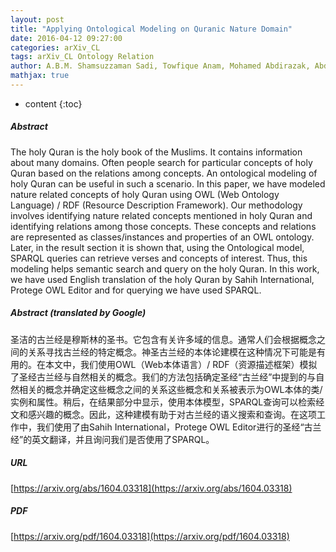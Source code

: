 ```yaml
---
layout: post
title: "Applying Ontological Modeling on Quranic Nature Domain"
date: 2016-04-12 09:27:00
categories: arXiv_CL
tags: arXiv_CL Ontology Relation
author: A.B.M. Shamsuzzaman Sadi, Towfique Anam, Mohamed Abdirazak, Abdillahi Hasan Adnan, Sazid Zaman Khan, Mohamed Mahmudur Rahman, Ghassan Samara
mathjax: true
---
```


* content
{:toc}

##### Abstract
The holy Quran is the holy book of the Muslims. It contains information about many domains. Often people search for particular concepts of holy Quran based on the relations among concepts. An ontological modeling of holy Quran can be useful in such a scenario. In this paper, we have modeled nature related concepts of holy Quran using OWL (Web Ontology Language) / RDF (Resource Description Framework). Our methodology involves identifying nature related concepts mentioned in holy Quran and identifying relations among those concepts. These concepts and relations are represented as classes/instances and properties of an OWL ontology. Later, in the result section it is shown that, using the Ontological model, SPARQL queries can retrieve verses and concepts of interest. Thus, this modeling helps semantic search and query on the holy Quran. In this work, we have used English translation of the holy Quran by Sahih International, Protege OWL Editor and for querying we have used SPARQL.

##### Abstract (translated by Google)
圣洁的古兰经是穆斯林的圣书。它包含有关许多域的信息。通常人们会根据概念之间的关系寻找古兰经的特定概念。神圣古兰经的本体论建模在这种情况下可能是有用的。在本文中，我们使用OWL（Web本体语言）/ RDF（资源描述框架）模拟了圣经古兰经与自然相关的概念。我们的方法包括确定圣经“古兰经”中提到的与自然相关的概念并确定这些概念之间的关系这些概念和关系被表示为OWL本体的类/实例和属性。稍后，在结果部分中显示，使用本体模型，SPARQL查询可以检索经文和感兴趣的概念。因此，这种建模有助于对古兰经的语义搜索和查询。在这项工作中，我们使用了由Sahih International，Protege OWL Editor进行的圣经“古兰经”的英文翻译，并且询问我们是否使用了SPARQL。

##### URL
[https://arxiv.org/abs/1604.03318](https://arxiv.org/abs/1604.03318)

##### PDF
[https://arxiv.org/pdf/1604.03318](https://arxiv.org/pdf/1604.03318)

